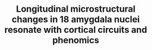 ---
title: "Longitudinal microstructural changes in 18 amygdala nuclei resonate with cortical circuits and phenomics"
authors: "Ghanem K., Saltoun K., Suvrathan A., Draganski B., Bzdok D."
journal: "Communications Biology"
year: 2024
doi: "https://doi.org/10.1038/s42003-024-06187-5"
layout: publication
permalink: /publications/2024_amygdala_microstructural_changes/
--- 
